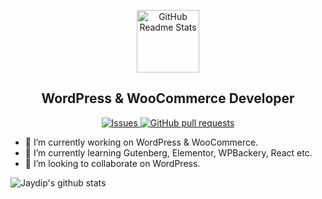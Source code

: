 <p align="center">
 <img width="100px" src="https://s.w.org/style/images/about/WordPress-logotype-wmark.png" align="center" alt="GitHub Readme Stats" />
 <h2 align="center">WordPress & WooCommerce Developer</h2>
</p>

<p align="center">
  <!-- <a href="https://codecov.io/gh/jaydiplinksture/github-readme-stats">
    <img src="https://codecov.io/gh/jaydiplinksture/github-readme-stats/branch/master/graph/badge.svg" />
  </a> -->
  <a href="https://github.com/jaydiplinksture/github-readme-stats/issues">
    <img alt="Issues" src="https://img.shields.io/github/issues/jaydiplinksture/github-readme-stats?color=0088ff" />
  </a>
  <a href="https://github.com/jaydiplinksture/github-readme-stats/pulls">
    <img alt="GitHub pull requests" src="https://img.shields.io/github/issues-pr/jaydiplinksture/github-readme-stats?color=0088ff" />
  </a>
  <br />
</p>

- 🔭 I’m currently working on WordPress & WooCommerce.
- 🌱 I’m currently learning Gutenberg, Elementor, WPBackery, React etc.
- 👯 I’m looking to collaborate on WordPress.

![Jaydip's github stats](https://github-readme-stats.vercel.app/api?username=jaydiplinksture&include_all_commits=true&show_icons=true&theme=flag-india&layout=compact)
